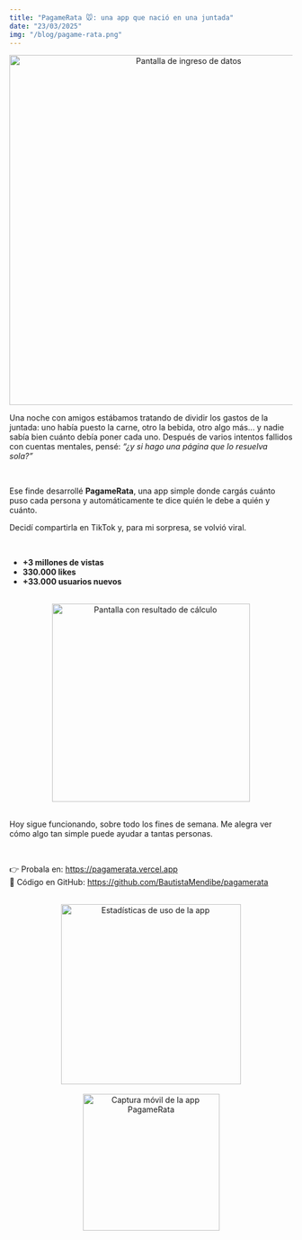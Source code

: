 ```yaml
---
title: "PagameRata 🐭: una app que nació en una juntada"
date: "23/03/2025"
img: "/blog/pagame-rata.png"
---
```


<div style="text-align: center;">
  <img src="https://blogger.googleusercontent.com/img/b/R29vZ2xl/AVvXsEiCv-GWabqoGjwt2fFRnikcbx4gB0u3kaWin81IBgP8shLzf1XbgFsdP8npbmxKemAUR2cwzi-sBX5yTnnTOXoyQzI7-7-zqx7JfWQ4VvN0cXc1B41T-rLoO4nQWsRHT2-nZ5QoVEnUTH25nqCXrXjxnQ31Kigyzc3tCF-pbrB8d9Y2EkjiECWVrfZyuvQ/w622-h421/Screenshot%202025-03-23%20131018.png" width="622" alt="Pantalla de ingreso de datos" />
</div>

<p>Una noche con amigos estábamos tratando de dividir los gastos de la juntada: uno había puesto la carne, otro la bebida, otro algo más... y nadie sabía bien cuánto debía poner cada uno. Después de varios intentos fallidos con cuentas mentales, pensé: <i>“¿y si hago una página que lo resuelva sola?”</i></p>
<br>
<p>Ese finde desarrollé <strong>PagameRata</strong>, una app simple donde cargás cuánto puso cada persona y automáticamente te dice quién le debe a quién y cuánto.</p>

<p>Decidí compartirla en TikTok y, para mi sorpresa, se volvió viral.</p>
<br>
<ul>
  <li><strong>+3 millones de vistas</strong></li>
  <li><strong>330.000 likes</strong></li>
  <li><strong>+33.000 usuarios nuevos</strong></li>
</ul>
<br>
<div style="text-align: center;">
  <img src="https://blogger.googleusercontent.com/img/b/R29vZ2xl/AVvXsEh6ultew8nS-Dp4laIP7KtNfYDNmKjLYfNE-Ag3CYN12uvqEVv829proGmIhYFvnwDIBoWMqbf4rcEzfBo0Lx-jCOumUMmC5QPZRZiLzvXWW5sPc3IEj5Ty8gaLJ3YRVs_FaDidGada5c0kYivIjxtQ45Qf0fCmmQnkzNhYcMu43jwrXPiLt2fkQMNiFlo/w352-h307/Screenshot%202025-03-23%20131047.png" width="352" alt="Pantalla con resultado de cálculo" />
</div>
<br>
<p>Hoy sigue funcionando, sobre todo los fines de semana. Me alegra ver cómo algo tan simple puede ayudar a tantas personas.</p>
<br>
<p>👉 Probala en: <a href="https://pagamerata.vercel.app" target="_blank">https://pagamerata.vercel.app</a><br>
📂 Código en GitHub: <a href="https://github.com/BautistaMendibe/pagamerata" target="_blank">https://github.com/BautistaMendibe/pagamerata</a></p>
<br>
<div style="text-align: center;">
  <img src="https://blogger.googleusercontent.com/img/b/R29vZ2xl/AVvXsEgJkTYD0TMqgtbmJG-mQW5KCRTz7fbDudbkFGDA4M5RmNtDjRxwST9-_IJ2T7-vx9fAVumhmdreZQH1ltaNRmYrIIj8QZ0FEOdHwBqq3_JDADnYl5JuB_XZeEz7u6xl1Lx2mW4wEu6REonmSuf8JOkue7gNuvB6pwIUfb9PMAs2iGwFvfCTsrTN9IDtS84/s320/Screenshot%202025-03-23%20134059.png" width="320" alt="Estadísticas de uso de la app" />
</div>
<br>
<div style="text-align: center;">
  <img src="https://blogger.googleusercontent.com/img/b/R29vZ2xl/AVvXsEg5ntqnz7kB4fIDxs-X-lyUHOlhVZNPMO2Mcx4ZcIjYGLdIDKY0663G0T3sOtEcDEbHKWju1okQS-ND_YspZJ063_p7w6lPLIaqdgfU3x5Uyijk3DkyJyIrHieOk5Y09DzICWYTBHBKBr6V4v46oRLWfOavNA7kwjhg66RRFFAKXNWeSn9UL1F2klWH8vw/s320/WhatsApp%20Image%202025-03-23%20at%2013.05.07.jpeg" width="243" alt="Captura móvil de la app PagameRata" />
</div>

